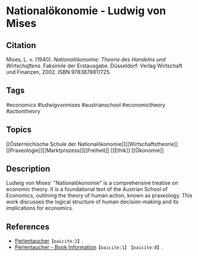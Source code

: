 # Nationalökonomie - Ludwig von Mises

## Citation

Mises, L. v. (1940). _Nationalökonomie: Theorie des Handelns und Wirtschaftens_.
Faksimile der Erstausgabe. Düsseldorf: Verlag Wirtschaft und Finanzen, 2002.
ISBN 9783878811725.

## Tags

#economics #ludwigvonmises #austrianschool #economictheory #actiontheory

## Topics

[[Österreichische Schule der Nationalökonomie]][[Wirtschaftstheorie]][[Praxeologie]][[Marktprozess]][[Freiheit]]
[[Ethik]] [[Ökonomie]]

## Description

Ludwig von Mises' "Nationalökonomie" is a comprehensive treatise on economic
theory. It is a foundational text of the Austrian School of Economics, outlining
the theory of human action, known as praxeology. This work discusses the logical
structure of human decision-making and its implications for economics.

## References

- [Perlentaucher](https://www.perlentaucher.de/buch/ludwig-von-mises/nationaloekonomie.html)&#8203;`【oaicite:2】`&#8203;.
- [Perlentaucher - Book Information](https://www.perlentaucher.de/buch/ludwig-von-mises/nationaloekonomie.html)&#8203;`【oaicite:1】`&#8203;&#8203;`【oaicite:0】`&#8203;.

